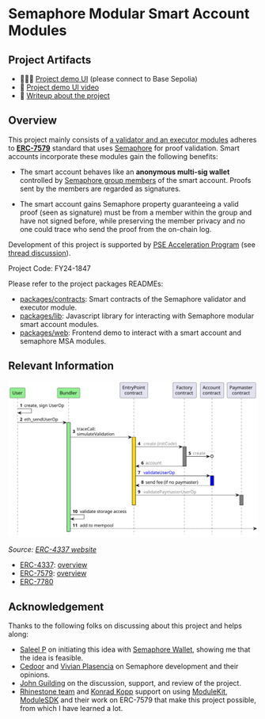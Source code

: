 # Semaphore Modular Smart Account Modules

## Project Artifacts

- 👩🏻‍💻 [Project demo UI](https://semaphore-msa-modules.jimmychu0807.hk/) (please connect to Base Sepolia)
- 🎥 [Project demo UI video](https://www.loom.com/share/9775b4fcf71b46418483f34761c03d0e?sid=cb9a32bb-b4ce-4f5a-b1a7-4f9182f59cff)
- 📜 [Writeup about the project](https://jimmychu0807.hk/semaphore-msa-modules)

## Overview

This project mainly consists of [a validator and an executor modules](https://eips.ethereum.org/EIPS/eip-7579#validators) adheres to [**ERC-7579**](https://eips.ethereum.org/EIPS/eip-7579) standard that uses [Semaphore](https://semaphore.pse.dev/) for proof validation. Smart accounts incorporate these modules gain the following benefits:

- The smart account behaves like an  **anonymous multi-sig wallet** controlled by [Semaphore group members](https://docs.semaphore.pse.dev/guides/groups) of the smart account. Proofs sent by the members are regarded as signatures.

- The smart account gains Semaphore property guaranteeing a valid proof (seen as signature) must be from a member within the group and have not signed before, while preserving the member privacy and no one could trace who send the proof from the on-chain log.

Development of this project is supported by [PSE Acceleration Program](https://github.com/privacy-scaling-explorations/acceleration-program) (see [thread discussion](https://github.com/privacy-scaling-explorations/acceleration-program/issues/72)).

Project Code: FY24-1847

Please refer to the project packages READMEs:
- [packages/contracts](./packages/contracts): Smart contracts of the Semaphore validator and executor module.
- [packages/lib](./packages/lib): Javascript library for interacting with Semaphore modular smart account modules.
- [packages/web](./packages/web): Frontend demo to interact with a smart account and semaphore MSA modules.

## Relevant Information

![ERC-4337 Lifecycle](./docs/contracts-assets/4337-lifecycle.svg)

*Source: [ERC-4337 website](https://www.erc4337.io/docs/understanding-ERC-4337/architecture)*

- [ERC-4337](https://eips.ethereum.org/EIPS/eip-4337):  [overview](https://www.erc4337.io/)
- [ERC-7579](https://eips.ethereum.org/EIPS/eip-7579): [overview](https://erc7579.com/)
- [ERC-7780](https://eips.ethereum.org/EIPS/eip-7780)

## Acknowledgement

Thanks to the following folks on discussing about this project and helps along: 

- [Saleel P](https://github.com/saleel) on initiating this idea with [Semaphore Wallet](https://github.com/saleel/semaphore-wallet), showing me that the idea is feasible.
- [Cedoor](https://github.com/cedoor) and [Vivian Plasencia](https://github.com/vplasencia) on Semaphore development and their opinions.
- [John Guilding](https://github.com/JohnGuilding) on the discussion, support, and review of the project.
- [Rhinestone team](https://rhinestone.wtf/) and [Konrad Kopp](https://github.com/kopy-kat) support on using [ModuleKit](https://docs.rhinestone.wtf/build-modules), [ModuleSDK](https://docs.rhinestone.wtf/build-modules) and their work on ERC-7579 that make this project possible, from which I have learned a lot.
